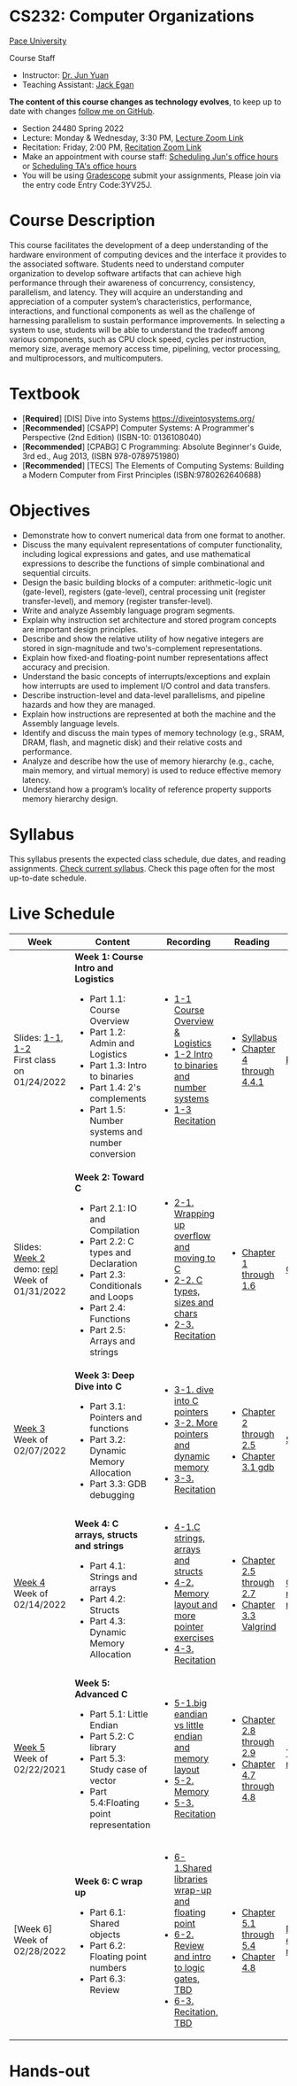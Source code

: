 # CS232: Computer Organizations
[Pace University](http://www.pace.edu)

Course Staff
* Instructor: [Dr. Jun Yuan](http://csis.pace.edu/~jyuan2/)
* Teaching Assistant: [Jack Egan](mailto:je19513n@pace.edu)

**The content of this course changes as technology evolves**, to keep up to date with changes [follow me on GitHub](https://github.com/jyuan2pace/CS232S21).

* Section 24480 Spring 2022
* Lecture: Monday & Wednesday, 3:30 PM, [Lecture Zoom Link](https://pace.zoom.us/j/6313313504?pwd=bUJtV3NUUlBiZVNKTThTRHBoMi84Zz09) 
* Recitation: Friday, 2:00 PM, [Recitation Zoom Link](https://pace.zoom.us/j/99718900621?pwd=QXM2VE5QYmY4YkVPN1RNNG5mWnp6Zz09) 
* Make an appointment with course staff: [Scheduling Jun's office hours](https://slotted.co/junsofficehoursf2021) or [Scheduling TA's office hours](https://slotted.co/jackofficehour2022s)
* You will be using [Gradescope](https://www.gradescope.com/) submit your assignments, Please join via the entry code Entry Code:3YV25J. 

# Course Description

This course facilitates the development of a deep understanding of the hardware environment of computing devices and the interface it provides to the associated software. Students need to understand computer organization to develop software artifacts that can achieve high performance through their awareness of concurrency, consistency, parallelism, and latency. They will acquire an understanding and appreciation of a computer system’s characteristics, performance, interactions, and functional components as well as the challenge of harnessing parallelism to sustain performance improvements. In selecting a system to use, students will be able to understand the tradeoff among various components, such as CPU clock speed, cycles per instruction, memory size, average memory access time, pipelining, vector processing, and multiprocessors, and multicomputers.

# Textbook

* [**Required**] [DIS] Dive into Systems https://diveintosystems.org/
* [**Recommended**] [CSAPP] Computer Systems: A Programmer's Perspective (2nd Edition) (ISBN-10: 0136108040)
* [**Recommended**] [CPABG] C Programming: Absolute Beginner's Guide, 3rd ed., Aug 2013, (ISBN 978-0789751980)
* [**Recommended**] [TECS] The Elements of Computing Systems: Building a Modern Computer from First Principles (ISBN:9780262640688)

# Objectives

* Demonstrate how to convert numerical data from one format to another.
* Discuss the many equivalent representations of computer functionality, including logical expressions and gates, and use mathematical expressions to describe the functions of simple combinational and sequential circuits.
* Design the basic building blocks of a computer: arithmetic-logic unit (gate-level), registers (gate-level), central processing unit (register transfer-level), and memory (register transfer-level).
* Write and analyze Assembly language program segments.
* Explain why instruction set architecture and stored program concepts are important design principles.
* Describe and show the relative utility of how negative integers are stored in sign-magnitude and two's-complement representations.
* Explain how fixed-and floating-point number representations affect accuracy and precision.
* Understand the basic concepts of interrupts/exceptions and explain how interrupts are used to implement I/O control and data transfers.
* Describe instruction-level and data-level parallelisms, and pipeline hazards and how they are managed.
* Explain how instructions are represented at both the machine and the Assembly language levels.
* Identify and discuss the main types of memory technology (e.g., SRAM, DRAM, flash, and magnetic disk) and their relative costs and performance.
* Analyze and describe how the use of memory hierarchy (e.g., cache, main memory, and virtual memory) is used to reduce effective memory latency.
* Understand how a program’s locality of reference property supports memory hierarchy design.

# Syllabus
This syllabus presents the expected class schedule, due dates, and reading assignments. [Check current syllabus](https://docs.google.com/document/d/1tY0xz3trLsnmk1nJAKJzn5bmLSZ_j0fctNJq0pij0oo/edit?usp=sharing). Check this page often for the most up-to-date schedule.

# Live Schedule
Week|Content|Recording|Reading|Recitation|Deadline
---|---|---|---|---|---
Slides: [1-1](https://docs.google.com/presentation/d/1X5rzupXoHWVoWpC2XZCbbmy0O5AmgOojFrUEjJ0ctZE/edit?usp=sharing), [1-2](https://docs.google.com/presentation/d/1uFlCkQuElGE7tZ6Rc8n5o6KZxNuyXoPHjc0rRZsMjis/edit?usp=sharing)<br>First class on 01/24/2022| **Week 1: Course Intro and Logistics** <ul><li>Part 1.1: Course Overview<li>Part 1.2: Admin and Logistics <li>Part 1.3: Intro to binaries <li>Part 1.4: 2's complements <li>Part 1.5: Number systems and number conversion</ul> |<ul><li>[1-1 Course Overview & Logistics](https://pace.hosted.panopto.com/Panopto/Pages/Viewer.aspx?id=2070e53f-8e3c-4adc-a74c-ae290125c2e9) <li>[1-2 Intro to binaries and number systems](https://pace.hosted.panopto.com/Panopto/Pages/Viewer.aspx?id=6212a604-641f-4177-8f06-ae2a0019b730) <li>[1-3 Recitation](https://pace.hosted.panopto.com/Panopto/Pages/Viewer.aspx?id=f0542275-9c4b-45ac-9ce5-ae2b0157f2df)</ul>|<ul> <li> [Syllabus](https://docs.google.com/document/d/1tY0xz3trLsnmk1nJAKJzn5bmLSZ_j0fctNJq0pij0oo/edit?usp=sharing) <li>[Chapter 4 through 4.4.1](https://diveintosystems.org/singlepage/#_binary_and_data_representation) </ul>| [Problems](https://docs.google.com/document/d/1hlvTQsoCmB3ErDjWcwicJHDQbfr0NtH8hGALLUAmzP4/edit?usp=sharing) | None
Slides: [Week 2](https://docs.google.com/presentation/d/1yGjgLfGiuos4kI0qIr0tgvyBC0jmDA-K98YP8CBTALo/edit?usp=sharing) demo: [repl](https://replit.com/join/beundphlhm-junyuan2)<br>Week of 01/31/2022 | **Week 2: Toward C** <ul><li>	Part 2.1: IO and Compilation <li>Part 2.2: C types and Declaration <li>Part 2.3: Conditionals and Loops<li>Part 2.4: Functions <li>Part 2.5: Arrays and strings</ul> |<ul><li>[2-1. Wrapping up overflow and moving to C](https://pace.hosted.panopto.com/Panopto/Pages/Viewer.aspx?id=564bdb62-1d03-4431-a9af-ae2f00291aec) <li> [2-2. C types, sizes and chars](https://pace.hosted.panopto.com/Panopto/Pages/Viewer.aspx?id=196e00e6-3a4e-47c2-8b0b-ae3100530e14) <li> [2-3. Recitation](https://pace.hosted.panopto.com/Panopto/Pages/Viewer.aspx?id=d6107658-f9f9-46c4-93a4-ae32016aace5) </ul>|<ul> <li>[Chapter 1 through 1.6](https://diveintosystems.org/singlepage/#_by_the_c_by_the_c_by_the_beautiful_c) </ul>|[C Exercises](https://docs.google.com/document/d/12Gu9S2vv4zO8jodHZoiNQJpzNLYf-phBOm8H_Uaq7Rg/edit?usp=sharing)  | <ul><li>Assignment#1 due 02/06/2022 <li> [Assignment#2](https://docs.google.com/document/d/1LLdGeYY5mjy_JS8WO5phAKSk1DzdpKyODTSp7bciUfo/edit?usp=sharing) is out, due 02/13/2022 </ul>
[Week 3](https://docs.google.com/presentation/d/1o0SkO9OIf5hQc6rMf2fD0WI26aJ1ucMqgZaYY3_Jb3M/edit?usp=sharing)<br>Week of 02/07/2022 | **Week 3: Deep Dive into C** <ul><li>	Part 3.1: Pointers and functions <li>Part 3.2: Dynamic Memory Allocation <li>Part 3.3: GDB debugging</ul> |<ul><li>[3-1. dive into C pointers](https://pace.hosted.panopto.com/Panopto/Pages/Viewer.aspx?id=cf76e90c-0906-46b8-b525-ae3600464630) <li> [3-2. More pointers and dynamic memory](https://pace.hosted.panopto.com/Panopto/Pages/Viewer.aspx?id=f7914c6d-7708-4489-9c73-ae38012cd4ed) <li> [3-3. Recitation](https://pace.hosted.panopto.com/Panopto/Pages/Viewer.aspx?id=19029100-0145-4841-b543-ae39016ac4c8) </ul>|<ul> <li>[Chapter 2 through 2.5](https://diveintosystems.org/antora/diveintosystems/1.0/C_depth/index.html) <li>[Chapter 3.1 gdb](https://diveintosystems.org/singlepage/#_debugging_with_gdb)</ul>|[Scope & C pointers](https://docs.google.com/document/d/1SE4gPBtIcPd6UdCxmXSCy6ySbkMJuT56KOH2ZP28Y7A/edit?usp=sharing)  | <ul><li> [Assignment#3](https://docs.google.com/document/d/15Z7hWvDVP7zBUTnwcE472bg2a2_xSATufmR7QYfJJns/edit?usp=sharing) is out, due 02/20/2022 <li>Assignment#2 due 02/13/2022 </ul>
[Week 4](https://kami.app/T0vE6O6pVCRx)<br>Week of 02/14/2022 | **Week 4: C arrays, structs and strings**  <ul><li>	Part 4.1: Strings and arrays <li>Part 4.2: Structs <li>Part 4.3: Dynamic Memory Allocation </ul> |<ul><li>[4-1.C strings, arrays and structs](https://pace.hosted.panopto.com/Panopto/Pages/Viewer.aspx?id=19fc5f53-6939-4d7b-a7ae-ae3d001202bd) <li> [4-2. Memory layout and more pointer exercises](https://pace.hosted.panopto.com/Panopto/Pages/Viewer.aspx?id=1925e38a-8009-44c5-929c-ae3f01136954) <li> [4-3. Recitation](https://pace.hosted.panopto.com/Panopto/Pages/Viewer.aspx?id=209d925f-e8ff-400a-ae08-ae40016aafdd)| <ul> <li>[Chapter 2.5 through 2.7](https://diveintosystems.org/antora/diveintosystems/1.0/C_depth/index.html)<li>[Chapter 3.3 Valgrind](https://diveintosystems.org/antora/diveintosystems/1.0/C_debug/valgrind.html)</ul>|[C pointers and meomory management](https://docs.google.com/document/d/1VnHSKFIKskJaz3wd9FjwsNZCWT2ZRytYkMh3nyY0icQ/edit?usp=sharing)  | <ul><li>Assignment#3 due 02/20/2022 </ul>
[Week 5]()<br>Week of 02/22/2021 | **Week 5: Advanced C**  <ul><li>	Part 5.1: Little Endian <li>Part 5.2: C library <li>Part 5.3: Study case of vector <li>Part 5.4:Floating point representation</ul> |<ul><li>[5-1.big eandian vs little endian and memory layout](https://pace.hosted.panopto.com/Panopto/Pages/Viewer.aspx?id=a80c69e8-94fe-4040-9ab5-ae460009bc99) <li> [5-2. Memory](https://pace.hosted.panopto.com/Panopto/Pages/Viewer.aspx?id=a69915c0-b8d3-4583-9846-ae4800032986) <li> [5-3. Recitation](https://pace.hosted.panopto.com/Panopto/Pages/Viewer.aspx?id=622c2383-9253-4c77-8311-ae47017d47e9)| <ul> <li>[Chapter 2.8 through 2.9](https://diveintosystems.org/antora/diveintosystems/1.0/C_depth/IO.html)<li>[Chapter 4.7 through 4.8](https://diveintosystems.org/antora/diveintosystems/1.0/Binary/byte_order.html)</ul>|[Trace your code in memory](https://docs.google.com/document/d/1t8WpPg0symO4YQNFuR2_vsoT_ZmDqrhbXbx9adVXnsQ/edit?usp=sharing)  | <ul><li>[Assignment#4](https://docs.google.com/document/d/1HpDdK32pnuTuW_J440C-XrwioRhYchbyKKWKjUFOrrY/edit?usp=sharing) due 03/06/2022, early bonus by 02/27/2022 </ul>  
[Week 6]<br>Week of 02/28/2022 | **Week 6: C wrap up**  <ul><li>	Part 6.1: Shared objects <li>Part 6.2: Floating point numbers <li>Part 6.3: Review </ul> |<ul><li>[6-1.Shared libraries wrap-up and floating point](https://pace.hosted.panopto.com/Panopto/Pages/Viewer.aspx?id=022b512b-19bd-4e6f-a40f-ae4b0041ab8e) <li> [6-2. Review and intro to logic gates, TBD]() <li> [6-3. Recitation, TBD]() </ul>|<ul><li>  [Chapter 5.1 through 5.4](https://diveintosystems.org/antora/diveintosystems/1.0/Arch/index.html)<li> [Chapter 4.8](https://diveintosystems.org/antora/diveintosystems/1.0/Binary/floating_point.html)</ul>|[No new exercises/submission, review time]()  | <ul><li>[Assignment#4](https://docs.google.com/document/d/1HpDdK32pnuTuW_J440C-XrwioRhYchbyKKWKjUFOrrY/edit?usp=sharing) due 03/06/2022</ul>   
 <!--
[Week 7](https://docs.google.com/presentation/d/1U-k2dnh1etsfGuuT7MWK9GBM8Dv-D4s_OVPRsEpvXk8/edit?usp=sharing)<br>Week of 03/08/2021 | **Week 7: Intro to computer architecture and midterm**  <ul><li>	Part 7.1: Intro to computer architecture <li>Part 7.2: Midterm review <li>Part 7.3: Midterm exam in class</ul> |<ul><li>[7-1.Intro to computer architecture and midterm](https://pace.hosted.panopto.com/Panopto/Pages/Viewer.aspx?id=45631ea9-eef6-424e-b6f8-ace600033a1c) <li> [7-2. Midterm Exam in-class]() <li> [7-3. Recitation](https://pace.hosted.panopto.com/Panopto/Pages/Viewer.aspx?id=63455542-bbaf-42ec-84f7-ace9014bc9e8) </ul>|<ul><li>  [Chapter 5.1 through 5.4](https://diveintosystems.org/antora/diveintosystems/1.0/Arch/index.html)</ul>|<ul><li>[Recitation#7 slides](https://github.com/jyuan2pace/CS232S21/blob/main/demo/week7/Recitation%237%20slides.pdf) <li> [Struct and pointer exercises: Linked List](https://docs.google.com/document/d/1WR_ubDZ-GQG6gjiRXZZcowiOkSnKdW_QM0zpex0SazY/edit?usp=sharing) <li> [Iris's solution](https://github.com/jyuan2pace/CS232S21/blob/main/demo/week7/ll_cycle_solution.c) </ul>  | <ul> <li>[Bonus assignment](https://docs.google.com/document/d/1bqwQryrkLXh3WGXiLZ7CdpFYPpPQt8d4ZuOhLg_d24U/edit?usp=sharing) due 03/14</ul>  
[Week 8](https://docs.google.com/presentation/d/13rmlQeRCrHQ4rgH5SlNTRqA6SkNtKWcqAh1k7V3ePWs/edit?usp=sharing)<br>Week of 03/15/2021 | **Week 8: Combinational Logic Gates**  <ul><li>	Part 8.1: Midterm Retrospection <li>Part 8.2: Logic gates review <li>Part 8.3: Adders <li> Part 8.4: Mux/DeMux </ul> |<ul><li>[8-1. Digital logic gates and nand game](https://pace.hosted.panopto.com/Panopto/Pages/Viewer.aspx?id=9c56d114-302d-4bec-acd1-acec018347e0) <li> [8-2. Arithmetic logic gates](https://pace.hosted.panopto.com/Panopto/Pages/Viewer.aspx?id=94b50d66-196b-4830-8f81-acee017a997f) <li> [8-3. Recitation](https://pace.hosted.panopto.com/Panopto/Pages/Viewer.aspx?id=e194b529-78e9-49db-90dc-acf0016631f2) </ul>|<ul><li>  [Chapter 5.1 through 5.4](https://diveintosystems.org/antora/diveintosystems/1.0/Arch/index.html) <li>  [TECS] Chapter 2 </ul>|<ul> <li> [More linked list interview exercises](https://docs.google.com/document/d/1CroB9fiz8VL4Mg3-Ga9rvAG_aa9sHWyL_gvhX9-bhnk/edit) <li>[Iris's solution](https://github.com/jyuan2pace/CS232S21/blob/main/demo/list_solution.c)</ul>  | <ul> <li>[Assignment 5](https://docs.google.com/document/d/1m6qtW2PV-Lqdh4h5kSLSmgcA3Go4r-2eXvce9AJciFU/edit?usp=sharing) due noon 03/22</ul> 
[Week 9]()<br>Week of 03/22/2021 | **Week 9: Combinational Logic Gates to ALU**  <ul><li>	Part 9.1: Selector and Switch <li>Part 9.2: Expanding 2-way 1-bit selector to Multi-way Multi-bit selector <li>Part 9.3: Unary ALU <li> Part 9.4: ALU </ul> |<ul><li>[9-1. Multi-bit Multi-way Mux](https://pace.hosted.panopto.com/Panopto/Pages/Viewer.aspx?id=4b7f6ae0-5da5-4790-b760-acf4004f5dac) <li> [9-2. ALU ALU ALU](https://pace.hosted.panopto.com/Panopto/Pages/Viewer.aspx?id=520bd91f-84bb-4de8-b047-acf501843ae2) <li> [9-3. Recitation](https://pace.hosted.panopto.com/Panopto/Pages/Viewer.aspx?id=07594ecf-4c7a-4af3-bfa6-acf70147907c) </ul>|<ul><li>  [TECS] Chapter 2-3 </ul>|<ul> <li> [Mux Application](https://docs.google.com/document/d/174UR4qilFQC3Xyt3ezNvitQ9mo_Eah0uOWhNenzYg9E/edit?usp=sharing) </ul>  | <ul> <li>[Assignment 6](https://docs.google.com/document/d/1Jp_M_JVdQdCSn-51lMWwJzWwgO0omSz4-mM7L5J7DgU/edit?usp=sharing) due noon 04/05</ul>
[Week 10](https://kami.app/ts3HSqSxoUpa)<br>Week of 03/29/2021 | **Week 10: Sequential logic gates to RAM**  <ul><li>	Part 10.1: Wrap up ALU <li>Part 10.2: Flip-lops, latches and clocks <li>Part 10.3: Registers <li> Part 10.4: Memory <li> Part 10.5: Program Counter </ul> |<ul><li>[10-1. ALU opcode and intro to latch](https://pace.hosted.panopto.com/Panopto/Pages/Viewer.aspx?id=fac0186b-5c45-46de-8b5d-acfa017bd384) <li> [10-2. RAM](https://pace.hosted.panopto.com/Panopto/Pages/Viewer.aspx?id=536dfa13-651e-47aa-8469-acfc01774c98) <li> [10-3. Recitation]() </ul>|<ul><li>  [TECS] Chapter 3 </ul>|<ul> <li> [Mini ALU](https://docs.google.com/document/d/1y_q6pmYXOOxIUwrQD-Wb5WClidf60E_vuo4kuYVhb6I/edit?usp=sharing) </ul>  | <ul> <li>[Assignment 6](https://docs.google.com/document/d/1Jp_M_JVdQdCSn-51lMWwJzWwgO0omSz4-mM7L5J7DgU/edit?usp=sharing) due noon 04/05</ul> 
[Week 11](https://docs.google.com/presentation/d/1TPl1UB28zvQ6WPBDMqffpt83IHeHhf7wEDXcbsnFK5U/edit?usp=sharing)<br>Week of 04/05/2021 | **Week 11: Computer Archtecture and machine code**  <ul><li>	Part 11.1: Wrap up RAM <li>Part 11.2: Revisit computer arch <li>Part 11.3: Intro to machine code <li> Part 11.4: Memory hierarchy<li> Part 11.5: Assembly </ul> |<ul><li>[11-1. Machine code and computer arch_1](https://pace.hosted.panopto.com/Panopto/Pages/Viewer.aspx?id=8ea98f09-8b66-475a-9324-ad010186f3a7) <li> [11-2. Machine code and computer arch_2](https://pace.hosted.panopto.com/Panopto/Pages/Viewer.aspx?id=1ba0f744-9f20-4ac5-998a-ad03017fb720) <li> [11-3. Recitation](https://pace.hosted.panopto.com/Panopto/Pages/Viewer.aspx?id=5183df96-ffe3-421f-baf7-ad05013a4da8) </ul>|<ul><li>  [TECS] Chapter 4 </ul>|<ul> <li> [Von neumann model exercise](https://docs.google.com/document/d/1R8CU5QMbi-svEOYwb8nS9DAuf9DhWIG3ev124u_RQgU/edit?usp=sharing) </ul>  | <ul> <li>[Assignment 7](https://docs.google.com/document/d/1rfpLvuJe7vX4p2c4EGqYuW-wgduf8CMGrcGKS8jyZaA/edit?usp=sharing) due noon 04/12</ul> 
Week 12<ul><li>[Slides 1](https://docs.google.com/presentation/d/1FfVJA0TwvQbN5w2igKYMSPt_vBIo5Rlrju6BXiRCsGI/edit?usp=sharing)<li>[slides 2](https://drive.google.com/file/d/1bcmHF5ZLZwNeEz3fjdz0xWhDxXzV9WCQ/view?usp=sharing)</ul><br>Week of 04/12/2021 | **Week 12: Intro to X86**  <ul><li>	Part 12.1: CPU controller <li>Part 12.2: Intro to X86 <li>Part 12.3: Function call convention <li> Part 12.4: Condition and jump <li> Part 12.5 Arrays and Structs </ul> |<ul><li>[12-1. Wrap-up CPU and intro to X86](https://pace.hosted.panopto.com/Panopto/Pages/Viewer.aspx?id=6e39a61b-9f22-4ceb-b078-ad080176c179) <li> [12-2. X86 assembly_1](https://pace.hosted.panopto.com/Panopto/Pages/Viewer.aspx?id=17f599d3-b276-4524-b02a-ad0b00023e4c) <li> [12-3. Recitation](https://pace.hosted.panopto.com/Panopto/Pages/Viewer.aspx?id=2ae0f4a6-0500-40d7-8825-ad0c0147a73b) </ul>|<ul><li>  [Chapter 8](https://diveintosystems.org/antora/diveintosystems/1.0/IA32/index.html)   </ul>|<ul> <li> [X86 Arithmetic and data movement](https://docs.google.com/document/d/1KZ4Nf7hXds05sEOkfMFVfN9C2egRAovWw4-RNkAdkxw/edit?usp=sharing) </ul>  | <ul> <li>[assignment 8](https://docs.google.com/document/d/1_DiyTH6LnAMUao-_dKAKVZyYwGWdocCWgORCnXOmuBk/edit?usp=sharing) is out, due noon 04/26/2021 <li>[Bonus assignment 2](https://drive.google.com/file/d/1WX_CTT22yQH2QtCiEiFo1XbQdsGqnhkO/view?usp=sharing) is out, due end of the semester</ul> 
 Week 13<ul><li>[Slides 1](https://kami.app/b1a-xSR-VLB)<li>[slides 2](https://kami.app/6jh-D6r-c3c)</ul><br>Week of 04/19/2021 | **Week 13: X86: Control Flow and Function Convention**  <ul><li>	Part 13.1: Direct and indirect addressing mode <li>Part 13.2: Control flow <li>Part 13.3: Stack <li> Part 13.4: Function Convention and Stack </ul> |<ul><li>[13-1. X86 Control flow and Array](https://pace.hosted.panopto.com/Panopto/Pages/Viewer.aspx?id=c9ff0c77-df4a-4be7-8e55-ad0f0178fe52) <li> [13-2. X86 Function Conventions](https://pace.hosted.panopto.com/Panopto/Pages/Viewer.aspx?id=b167acc8-0645-49d7-9220-ad110186e0bd)</ul>|<ul><li>  [Chapter 8](https://diveintosystems.org/antora/diveintosystems/1.0/IA32/index.html)   </ul>|<ul> <li> No recitation </ul>  | <ul> <li>[assignment 8](https://docs.google.com/document/d/1_DiyTH6LnAMUao-_dKAKVZyYwGWdocCWgORCnXOmuBk/edit?usp=sharing) due noon 04/26/2021 <li>[Bonus assignment 2](https://drive.google.com/file/d/1WX_CTT22yQH2QtCiEiFo1XbQdsGqnhkO/view?usp=sharing) is out, due end of the semester</ul> 
test-->
# Hands-out



